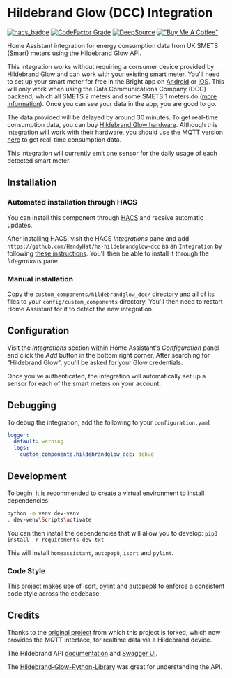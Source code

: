 # Hildebrand Glow (DCC) Integration

[![hacs_badge](https://img.shields.io/badge/HACS-Custom-orange.svg?style=for-the-badge)](https://github.com/custom-components/hacs)
[![CodeFactor Grade](https://img.shields.io/codefactor/grade/github/HandyHat/ha-hildebrandglow-dcc?style=for-the-badge)](https://www.codefactor.io/repository/github/handyhat/ha-hildebrandglow-dcc)
[![DeepSource](https://deepsource.io/gh/HandyHat/ha-hildebrandglow-dcc.svg/?label=active+issues&show_trend=true&token=gYN6CNb5ApHN5Pry_U-FFSYK)](https://deepsource.io/gh/HandyHat/ha-hildebrandglow-dcc/?ref=repository-badge)
[!["Buy Me A Coffee"](https://www.buymeacoffee.com/assets/img/custom_images/orange_img.png)](https://www.buymeacoffee.com/HandyHat)

Home Assistant integration for energy consumption data from UK SMETS (Smart) meters using the Hildebrand Glow API.

This integration works without requiring a consumer device provided by Hildebrand Glow and can work with your existing smart meter. You'll need to set up your smart meter for free in the Bright app on [Android](https://play.google.com/store/apps/details?id=uk.co.hildebrand.brightionic&hl=en_GB) or [iOS](https://apps.apple.com/gb/app/bright/id1369989022). This will only work when using the Data Communications Company (DCC) backend, which all SMETS 2 meters and some SMETS 1 meters do ([more information](https://www.smartme.co.uk/technical.html)). Once you can see your data in the app, you are good to go.

The data provided will be delayed by around 30 minutes. To get real-time consumption data, you can buy [Hildebrand Glow hardware](https://shop.glowmarkt.com/). Although this integration will work with their hardware, you should use the MQTT version [here](https://github.com/unlobito/ha-hildebrandglow/tree/mqtt) to get real-time consumption data.

This integration will currently emit one sensor for the daily usage of each detected smart meter.

## Installation

### Automated installation through HACS

You can install this component through [HACS](https://hacs.xyz/) and receive automatic updates.

After installing HACS, visit the HACS _Integrations_ pane and add `https://github.com/HandyHat/ha-hildebrandglow-dcc` as an `Integration` by following [these instructions](https://hacs.xyz/docs/faq/custom_repositories/). You'll then be able to install it through the _Integrations_ pane.

### Manual installation

Copy the `custom_components/hildebrandglow_dcc/` directory and all of its files to your `config/custom_components` directory. You'll then need to restart Home Assistant for it to detect the new integration.

## Configuration

Visit the _Integrations_ section within Home Assistant's _Configuration_ panel and click the _Add_ button in the bottom right corner. After searching for "Hildebrand Glow", you'll be asked for your  Glow credentials.

Once you've authenticated, the integration will automatically set up a sensor for each of the smart meters on your account.

## Debugging

To debug the integration, add the following to your `configuration.yaml`

```yaml
logger:
  default: warning
  logs:
    custom_components.hildebrandglow_dcc: debug
```

## Development

To begin, it is recommended to create a virtual environment to install dependencies:

```bash
python -m venv dev-venv
. dev-venv\Scripts\activate
```

You can then install the dependencies that will allow you to develop:
`pip3 install -r requirements-dev.txt`

This will install `homeassistant`, `autopep8`, `isort` and `pylint`.

### Code Style

This project makes use of isort, pylint and autopep8 to enforce a consistent code style across the codebase.

## Credits

Thanks to the [original project](https://github.com/unlobito/ha-hildebrandglow) from which this project is forked, which now provides the MQTT interface, for realtime data via a Hildebrand device.

The Hildebrand API [documentation](https://docs.glowmarkt.com/GlowmarktAPIDataRetrievalDocumentationIndividualUserForBright.pdf) and [Swagger UI](https://api.beething.com/api-docs/v0-1/resourcesys/).

The [Hildebrand-Glow-Python-Library](https://github.com/ghostseven/Hildebrand-Glow-Python-Library) was great for understanding the API.
